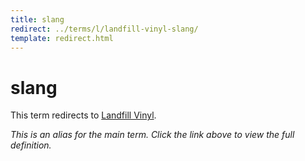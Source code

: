```yaml
---
title: slang
redirect: ../terms/l/landfill-vinyl-slang/
template: redirect.html
---
```


# slang

This term redirects to [Landfill Vinyl](../terms/l/landfill-vinyl-slang/).

*This is an alias for the main term. Click the link above to view the full definition.*
